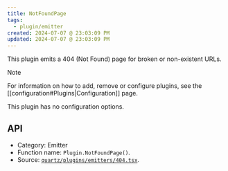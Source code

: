 ```yaml
---
title: NotFoundPage
tags:
  - plugin/emitter
created: 2024-07-07 @ 23:03:09 PM
updated: 2024-07-07 @ 23:03:09 PM
---
```


This plugin emits a 404 (Not Found) page for broken or non-existent URLs.

> [!note]
> For information on how to add, remove or configure plugins, see the [[configuration#Plugins|Configuration]] page.

This plugin has no configuration options.

## API

- Category: Emitter
- Function name: `Plugin.NotFoundPage()`.
- Source: [`quartz/plugins/emitters/404.tsx`](https://github.com/jackyzha0/quartz/blob/v4/quartz/plugins/emitters/404.tsx).

